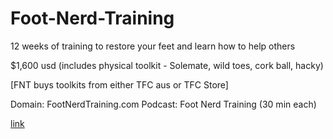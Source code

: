 # Foot-Nerd-Training

12 weeks of training to restore your feet and learn how to help others

$1,600 usd (includes physical toolkit - Solemate, wild toes, cork ball, hacky)

[FNT buys toolkits from either TFC aus or TFC Store]

Domain: FootNerdTraining.com
Podcast: Foot Nerd Training (30 min each)

[link](www.thefootcollective.store)
